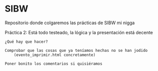 # SIBW
Repositorio donde colgaremos las prácticas de SIBW mi nigga

Práctica 2:
    Está todo testeado, la lógica y la presentación está decente

    ¿Qué hay que hacer?

    Comprobar que las cosas que ya teníamos hechas no se han jodido
        (evento_imprimir.html concretamente)

    Poner bonito los comentarios si quisiéramos